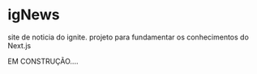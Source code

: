 # igNews
site de noticia do ignite. projeto para fundamentar os conhecimentos do Next.js

EM CONSTRUÇÃO....
